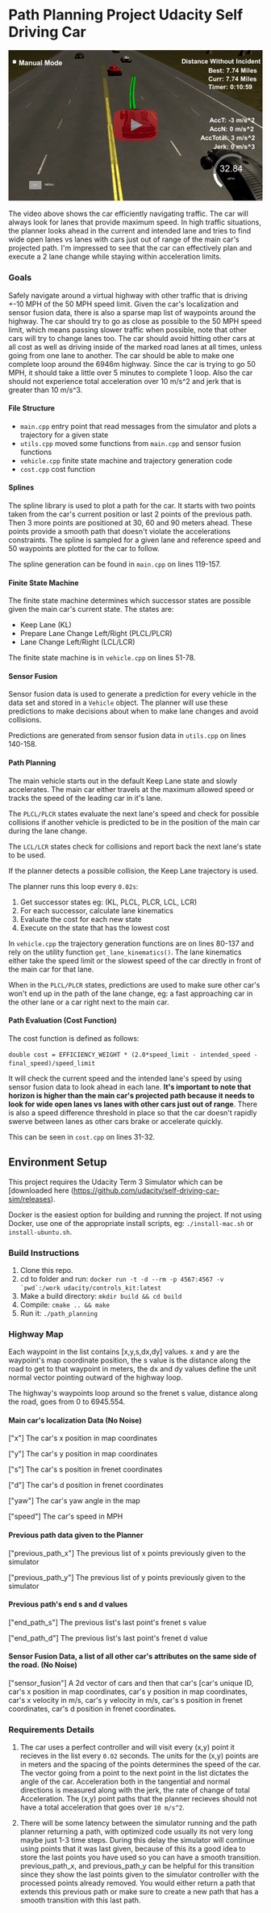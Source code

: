# Path Planning Project Udacity Self Driving Car

[![Path Planning Run](./thumbnail.png)](https://www.youtube.com/watch?v=iUnXHNVcLtU)

The video above shows the car efficiently navigating traffic. The car will always look for lanes that provide maximum speed. In high traffic situations, the planner looks ahead in the current and intended lane and tries to find wide open lanes vs lanes with cars just out of range of the main car's projected path. I'm impressed to see that the car can effectively plan and execute a 2 lane change while staying within acceleration limits.


### Goals
Safely navigate around a virtual highway with other traffic that is driving +-10 MPH of the 50 MPH speed limit. Given the car's localization and sensor fusion data, there is also a sparse map list of waypoints around the highway. The car should try to go as close as possible to the 50 MPH speed limit, which means passing slower traffic when possible, note that other cars will try to change lanes too. The car should avoid hitting other cars at all cost as well as driving inside of the marked road lanes at all times, unless going from one lane to another. The car should be able to make one complete loop around the 6946m highway. Since the car is trying to go 50 MPH, it should take a little over 5 minutes to complete 1 loop. Also the car should not experience total acceleration over 10 m/s^2 and jerk that is greater than 10 m/s^3.


#### File Structure

- `main.cpp` entry point that read messages from the simulator and plots a trajectory for a given state
- `utils.cpp`  moved some functions from `main.cpp` and sensor fusion functions
- `vehicle.cpp` finite state machine and trajectory generation code
- `cost.cpp` cost function

#### Splines
The spline library is used to plot a path for the car. It starts with two points taken from the car's current position or last 2 points of the previous path. Then 3 more points are positioned at 30, 60 and 90 meters ahead. These points provide a smooth path that doesn't violate the accelerations constraints. The spline is sampled for a given lane and reference speed and 50 waypoints are plotted for the car to follow.

The spline generation can be found in `main.cpp` on lines 119-157.


#### Finite State Machine
The finite state machine determines which successor states are possible given the main car's current state. The states are:

 - Keep Lane (KL)
 - Prepare Lane Change Left/Right (PLCL/PLCR)
 - Lane Change Left/Right (LCL/LCR)

The finite state machine is in `vehicle.cpp` on lines 51-78.


#### Sensor Fusion
Sensor fusion data is used to generate a prediction for every vehicle in the data set and stored in a `Vehicle` object. The planner will use these predictions to make decisions about when to make lane changes and avoid collisions.

Predictions are generated from sensor fusion data in `utils.cpp` on lines 140-158.


#### Path Planning
The main vehicle starts out in the default Keep Lane state and slowly accelerates. The main car either travels at the maximum allowed speed or tracks the speed of the leading car in it's lane.

The `PLCL/PLCR` states evaluate the next lane's speed and check for possible collisions if another vehicle is predicted to be in the position of the main car during the lane change.

The `LCL/LCR` states check for collisions and report back the next lane's state to be used.

If the planner detects a possible collision, the Keep Lane trajectory is used.

The planner runs this loop every `0.02s`:

1. Get successor states eg: (KL, PLCL, PLCR, LCL, LCR)
2. For each successor, calculate lane kinematics
3. Evaluate the cost for each new state
4. Execute on the state that has the lowest cost

In `vehicle.cpp` the trajectory generation functions are on lines 80-137 and rely on the utility function `get_lane_kinematics()`. The lane kinematics either take the speed limit or the slowest speed of the car directly in front of the main car for that lane.

When in the `PLCL/PLCR` states, predictions are used to make sure other car's won't end up in the path of the lane change, eg: a fast approaching car in the other lane or a car right next to the main car.


#### Path Evaluation (Cost Function)
The cost function is defined as follows:

`double cost = EFFICIENCY_WEIGHT * (2.0*speed_limit - intended_speed - final_speed)/speed_limit`

 It will check the current speed and the intended lane's speed by using sensor fusion data to look ahead in each lane. **It's important to note that horizon is higher than the main car's projected path because it needs to look for wide open lanes vs lanes with other cars just out of range**. There is also a speed difference threshold in place so that the car doesn't rapidly swerve between lanes as other cars brake or accelerate quickly.

This can be seen in `cost.cpp` on lines 31-32.


## Environment Setup
This project requires the Udacity Term 3 Simulator which can be [downloaded here (https://github.com/udacity/self-driving-car-sim/releases).

Docker is the easiest option for building and running the project. If not using Docker, use one of the appropriate install scripts, eg: `./install-mac.sh` or `install-ubuntu.sh`.

### Build Instructions

1. Clone this repo.
2. cd to folder and run: ``docker run -t -d --rm -p 4567:4567 -v `pwd`:/work udacity/controls_kit:latest``
2. Make a build directory: `mkdir build && cd build`
3. Compile: `cmake .. && make`
4. Run it: `./path_planning`


### Highway Map
Each waypoint in the list contains  [x,y,s,dx,dy] values. x and y are the waypoint's map coordinate position, the s value is the distance along the road to get to that waypoint in meters, the dx and dy values define the unit normal vector pointing outward of the highway loop.

The highway's waypoints loop around so the frenet s value, distance along the road, goes from 0 to 6945.554.

#### Main car's localization Data (No Noise)

["x"] The car's x position in map coordinates

["y"] The car's y position in map coordinates

["s"] The car's s position in frenet coordinates

["d"] The car's d position in frenet coordinates

["yaw"] The car's yaw angle in the map

["speed"] The car's speed in MPH

#### Previous path data given to the Planner

["previous_path_x"] The previous list of x points previously given to the simulator

["previous_path_y"] The previous list of y points previously given to the simulator

#### Previous path's end s and d values

["end_path_s"] The previous list's last point's frenet s value

["end_path_d"] The previous list's last point's frenet d value

#### Sensor Fusion Data, a list of all other car's attributes on the same side of the road. (No Noise)

["sensor_fusion"] A 2d vector of cars and then that car's [car's unique ID, car's x position in map coordinates, car's y position in map coordinates, car's x velocity in m/s, car's y velocity in m/s, car's s position in frenet coordinates, car's d position in frenet coordinates.

### Requirements Details

1. The car uses a perfect controller and will visit every (x,y) point it recieves in the list every `0.02` seconds. The units for the (x,y) points are in meters and the spacing of the points determines the speed of the car. The vector going from a point to the next point in the list dictates the angle of the car. Acceleration both in the tangential and normal directions is measured along with the jerk, the rate of change of total Acceleration. The (x,y) point paths that the planner recieves should not have a total acceleration that goes over `10 m/s^2`.

2. There will be some latency between the simulator running and the path planner returning a path, with optimized code usually its not very long maybe just 1-3 time steps. During this delay the simulator will continue using points that it was last given, because of this its a good idea to store the last points you have used so you can have a smooth transition. previous_path_x, and previous_path_y can be helpful for this transition since they show the last points given to the simulator controller with the processed points already removed. You would either return a path that extends this previous path or make sure to create a new path that has a smooth transition with this last path.

